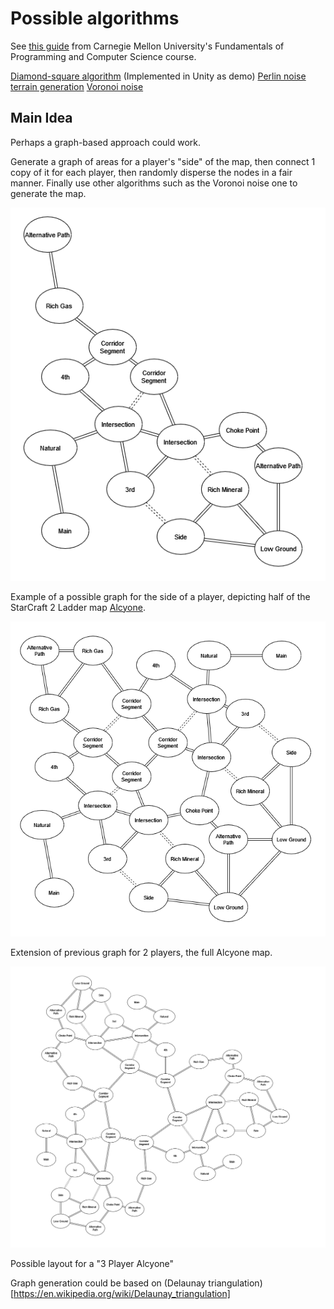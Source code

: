 
# Possible algorithms

See [this guide](https://www.cs.cmu.edu/~112-n23/notes/student-tp-guides/Terrain.pdf) from Carnegie Mellon University's Fundamentals of Programming and Computer Science course.

[Diamond-square algorithm](https://en.wikipedia.org/wiki/Diamond-square_algorithm) (Implemented in Unity as demo)
[Perlin noise terrain generation](https://adrianb.io/2014/08/09/perlinnoise.html)
[Voronoi noise](https://www.ronja-tutorials.com/post/028-voronoi-noise/)

## Main Idea

Perhaps a graph-based approach could work.

Generate a graph of areas for a player's "side" of the map, then connect 1 copy of it for each player, then randomly disperse the nodes in a fair manner. Finally use other algorithms such as the Voronoi noise one to generate the map.

![](/Imgs/PlayerSideGraph.png)

Example of a possible graph for the side of a player, depicting half of the StarCraft 2 Ladder map [Alcyone](https://sc2arcade.com/map/2/249431/).

![](/Imgs/FullMapGraph.png)

Extension of previous graph for 2 players, the full Alcyone map.

![](/Imgs/3Player_.png)

Possible layout for a "3 Player Alcyone"


Graph generation could be based on (Delaunay triangulation)[https://en.wikipedia.org/wiki/Delaunay_triangulation]